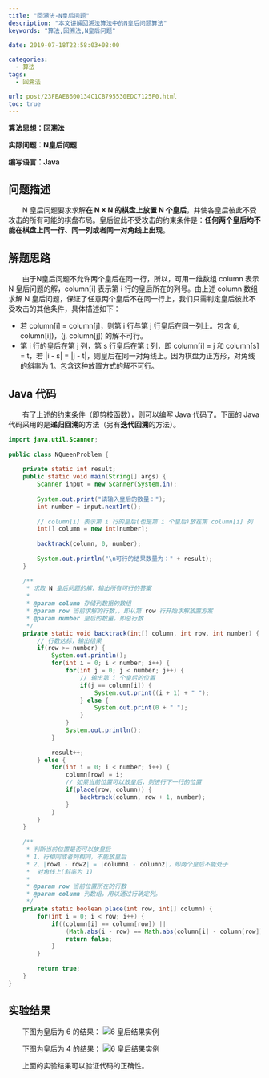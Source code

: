 ```yaml
---
title: "回溯法-N皇后问题"
description: "本文讲解回溯法算法中的N皇后问题算法"
keywords: "算法,回溯法,N皇后问题"

date: 2019-07-18T22:58:03+08:00

categories:
  - 算法
tags:
  - 回溯法

url: post/23FEAE8600134C1CB795530EDC7125F0.html
toc: true
---
```


**算法思想：回溯法**

**实际问题：N皇后问题**

**编写语言：Java**

<!--More-->

## 问题描述

&emsp;&emsp;N 皇后问题要求求解**在 N × N 的棋盘上放置 N 个皇后**，并使各皇后彼此不受攻击的所有可能的棋盘布局。皇后彼此不受攻击的约束条件是：**任何两个皇后均不能在棋盘上同一行、同一列或者同一对角线上出现**。

## 解题思路

&emsp;&emsp;由于N皇后问题不允许两个皇后在同一行，所以，可用一维数组 column 表示 N 皇后问题的解，column[i] 表示第 i 行的皇后所在的列号。由上述 column 数组求解 N 皇后问题，保证了任意两个皇后不在同一行上，我们只需判定皇后彼此不受攻击的其他条件，具体描述如下：
- 若 column[i] = column[j]，则第 i 行与第 j 行皇后在同一列上。包含 (i, column[i])，(j, column[j]) 的解不可行。
- 第 i 行的皇后在第 j 列，第 s 行皇后在第 t 列，即 column[i] = j 和 column[s] = t，若 |i - s| = |j - t|，则皇后在同一对角线上。因为棋盘为正方形，对角线的斜率为 1。包含这种放置方式的解不可行。

## Java 代码

&emsp;&emsp;有了上述的约束条件（即剪枝函数），则可以编写 Java 代码了。下面的 Java 代码采用的是**递归回溯**的方法（另有**迭代回溯**的方法）。

```java
import java.util.Scanner;
 
public class NQueenProblem {
    
    private static int result;
    public static void main(String[] args) {
        Scanner input = new Scanner(System.in);
        
        System.out.print("请输入皇后的数量：");
        int number = input.nextInt();
        
        // column[i] 表示第 i 行的皇后(也是第 i 个皇后)放在第 column[i] 列
        int[] column = new int[number];
        
        backtrack(column, 0, number);
        
        System.out.println("\n可行的结果数量为：" + result);
    }
    
    /**
     * 求取 N 皇后问题的解，输出所有可行的答案
     *
     * @param column 存储列数据的数组
     * @param row 当前求解的行数，，即从第 row 行开始求解放置方案
     * @param number 皇后的数量，即总行数
     */
    private static void backtrack(int[] column, int row, int number) {
        // 行数达标，输出结果
        if(row >= number) {
            System.out.println();
            for(int i = 0; i < number; i++) {
                for(int j = 0; j < number; j++) {
                    // 输出第 i 个皇后的位置
                    if(j == column[i]) {
                        System.out.print((i + 1) + " ");
                    } else {
                        System.out.print(0 + " ");
                    }
                }
                System.out.println();
            }
            
            result++;
        } else {
            for(int i = 0; i < number; i++) {
                column[row] = i;
                // 如果当前位置可以放皇后，则进行下一行的位置
                if(place(row, column)) {
                    backtrack(column, row + 1, number);
                }
            }
        }        
    }
    
    /**
     * 判断当前位置是否可以放皇后
     * 1、行相同或者列相同，不能放皇后
     * 2、|row1 - row2| = |column1 - column2|，即两个皇后不能处于
     *  对角线上(斜率为 1)
     *
     * @param row 当前位置所在的行数
     * @param column 列数组，用以通过行确定列。
     */
    private static boolean place(int row, int[] column) {
        for(int i = 0; i < row; i++) {
            if((column[i] == column[row]) || 
                (Math.abs(i - row) == Math.abs(column[i] - column[row]))) {
                return false;
            }
        }
		
        return true;
    }
}
```

## 实验结果

&emsp;&emsp;下图为皇后为 6 的结果：
![6 皇后结果实例](/imgs/回溯法-N皇后问题-6皇后.png)

&emsp;&emsp;下图为皇后为 4 的结果：
![6 皇后结果实例](/imgs/回溯法-N皇后问题-4皇后.png)

&emsp;&emsp;上面的实验结果可以验证代码的正确性。